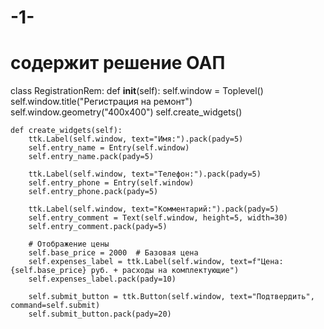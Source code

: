 # -1-
# содержит решение ОАП
class RegistrationRem:
    def __init__(self):
        self.window = Toplevel()
        self.window.title("Регистрация на ремонт")
        self.window.geometry("400x400")
        self.create_widgets()

    def create_widgets(self):
        ttk.Label(self.window, text="Имя:").pack(pady=5)
        self.entry_name = Entry(self.window)
        self.entry_name.pack(pady=5)

        ttk.Label(self.window, text="Телефон:").pack(pady=5)
        self.entry_phone = Entry(self.window)
        self.entry_phone.pack(pady=5)

        ttk.Label(self.window, text="Комментарий:").pack(pady=5)
        self.entry_comment = Text(self.window, height=5, width=30)
        self.entry_comment.pack(pady=5)

        # Отображение цены
        self.base_price = 2000  # Базовая цена
        self.expenses_label = ttk.Label(self.window, text=f"Цена: {self.base_price} руб. + расходы на комплектующие")
        self.expenses_label.pack(pady=10)

        self.submit_button = ttk.Button(self.window, text="Подтвердить", command=self.submit)
        self.submit_button.pack(pady=20)
